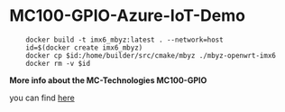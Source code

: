 # MC100-GPIO-Azure-IoT-Demo

        docker build -t imx6_mbyz:latest . --network=host
        id=$(docker create imx6_mbyz)
        docker cp $id:/home/builder/src/cmake/mbyz ./mbyz-openwrt-imx6
        docker rm -v $id


**More info about the MC-Technologies MC100-GPIO**

you can find [here](https://www.mc-technologies.net/en/product-groups/data-techniques/mobile-terminals-gateways/MC100-GPIO-4G-LTE-Gateway)
